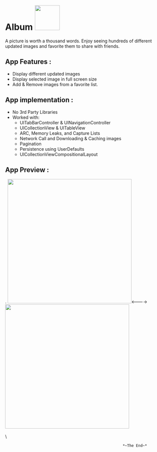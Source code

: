 # Album  <img src="https://user-images.githubusercontent.com/100219531/228684940-99ea3daf-c364-4091-9ed8-ff48dba6e369.gif" width="80">


    
 A picture is worth a thousand words. Enjoy seeing hundreds of different updated images and favorite them to share with friends.     



## App Features : 
-	Display different updated images
-	Display selected image in full screen size
-	Add & Remove images from a favorite list.






## App implementation : 
- No 3rd Party Libraries
- Worked with:
    - UITabBarController & UINavigationController
    - UICollectionView & UITableView
    - ARC, Memory Leaks, and Capture Lists
    - Network Call and Downloading & Caching images
    - Pagination
    - Persistence using UserDefaults
    - UICollectionViewCompositionalLayout
   
 




   
## App Preview : 
.
            <img src="https://user-images.githubusercontent.com/100219531/228690601-402daeaf-a8d4-4c95-96c6-5eceedbf3c27.gif" width="400"><----> <img src="https://user-images.githubusercontent.com/100219531/228691625-710996b1-9f32-427a-9d01-49d1b9220232.gif" width="400">
\
\
\

                                                         *~The End~*

